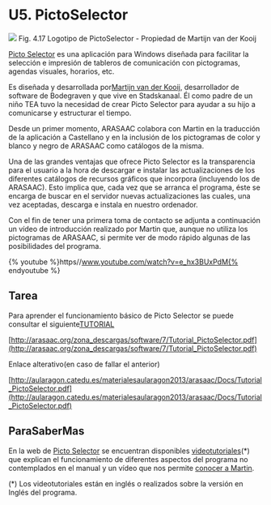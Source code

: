 
# U5. PictoSelector
![](http://www.pictoselector.eu/images/stories/basisbestanden/picto-selector-logo-800.png)
Fig. 4.17 Logotipo de PictoSelector - Propiedad de Martijn van der Kooij

[Picto Selector](http://www.pictoselector.eu) es una aplicación para Windows diseñada para facilitar la selección e impresión de tableros de comunicación con pictogramas, agendas visuales, horarios, etc.

Es diseñada y desarrollada por[Martijn van der Kooij](http://www.linkedin.com/in/mcvanderkooij), desarrollador de software de Bodegraven y que vive en Stadskanaal. &Eacute;l como padre de un niño TEA tuvo la necesidad de crear Picto Selector para ayudar a su hijo a comunicarse y estructurar el tiempo.

Desde un primer momento, ARASAAC colabora con Martin en la traducción de la aplicación a Castellano y en la inclusión de los pictogramas de color y blanco y negro de ARASAAC como catálogos de la misma.

Una de las grandes ventajas que ofrece Picto Selector es la transparencia para el usuario a la hora de descargar e instalar las actualizaciones de los diferentes catálogos de recursos gráficos que incorpora (incluyendo los de ARASAAC). Esto implica que, cada vez que se arranca el programa, éste se encarga de buscar en el servidor nuevas actualizaciones las cuales, una vez aceptadas, descarga e instala en nuestro ordenador.

Con el fin de tener una primera toma de contacto se adjunta a continuación un vídeo de introducción realizado por Martin que, aunque no utiliza los pictogramas de ARASAAC, si permite ver de modo rápido algunas de las posibilidades del programa.

{% youtube %}https//www.youtube.com/watch?v=e_hx3BUxPdM{% endyoutube %}
## Tarea

Para aprender el funcionamiento básico de Picto Selector se puede consultar el siguiente[TUTORIAL](http://arasaac.org/zona_descargas/software/7/Tutorial_PictoSelector.pdf)

[http://arasaac.org/zona_descargas/software/7/Tutorial_PictoSelector.pdf](http://arasaac.org/zona_descargas/software/7/Tutorial_PictoSelector.pdf)

Enlace alterativo(en caso de fallar el anterior)

[http://aularagon.catedu.es/materialesaularagon2013/arasaac/Docs/Tutorial_PictoSelector.pdf](http://aularagon.catedu.es/materialesaularagon2013/arasaac/Docs/Tutorial_PictoSelector.pdf)

## ParaSaberMas

En la web de [Picto Selector](http://www.pictoselector.eu/index.php?option=com_content&amp;view=article&amp;id=118&amp;Itemid=251&amp;lang=es) se encuentran disponibles [videotutoriales](http://www.pictoselector.eu/index.php?option=com_content&amp;view=article&amp;id=118&amp;Itemid=251&amp;lang=es)(*) que explican el funcionamiento de diferentes aspectos del programa no contemplados en el manual y un vídeo que nos permite [conocer a Martin](http://www.youtube.com/watch?v=71BJwa7M_Ns).

(*) Los videotutoriales están en inglés o realizados sobre la versión en Inglés del programa.

